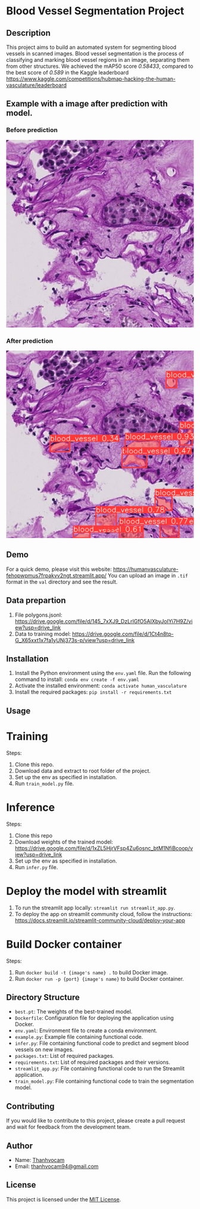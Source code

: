 # Blood Vessel Segmentation Project

## Description
This project aims to build an automated system for segmenting blood vessels in scanned images. Blood vessel segmentation is the process of classifying and marking blood vessel regions in an image, separating them from other structures. We achieved the mAP50 score *0.58433*, compared to the best score of *0.589* in the Kaggle leaderboard https://www.kaggle.com/competitions/hubmap-hacking-the-human-vasculature/leaderboard

## Example with a image after prediction with model.
### Before prediction
![Before predict](before_pred.png)

### After prediction
![After predict](after_pred.png)

## Demo
For a quick demo, please visit this website: https://humanvasculature-fehopwpmus7frpakvv2ngt.streamlit.app/
You can upload an image in `.tif` format in the `val` directory and see the result.

## Data prepartion
1. File polygons.jsonl: https://drive.google.com/file/d/145_7xXJ9_DzLrIGfO5AIXbyJoIYi7H9Z/view?usp=drive_link
2. Data to training model: https://drive.google.com/file/d/1Ct4n8tp-G_X65xxt1x7fa1yUNj373s-p/view?usp=drive_link

## Installation
1. Install the Python environment using the `env.yaml` file. Run the following command to install: `conda env create -f env.yaml`
2. Activate the installed environment: `conda activate human_vasculature`
3. Install the required packages: `pip install -r requirements.txt`

## Usage
# Training
Steps:
1. Clone this repo.
2. Download data and extract to root folder of the project.
3. Set up the env as specified in installation.
4. Run `train_model.py` file.

# Inference
Steps:
1. Clone this repo
2. Download weights of the trained model: https://drive.google.com/file/d/1xZL5HjrVFsp4Zu6osnc_btM1NfiBcoop/view?usp=drive_link
3. Set up the env as specified in installation.
4. Run `infer.py` file.

# Deploy the model with streamlit
1. To run the streamlit app locally: `streamlit run streamlit_app.py`.
2. To deploy the app on streamlit community cloud, follow the instructions: https://docs.streamlit.io/streamlit-community-cloud/deploy-your-app

# Build Docker container
Steps: 
1. Run `docker build -t {image's name} .` to build Docker image.
2. Run `docker run -p {port} {image's name}` to build Docker container.


## Directory Structure
- `best.pt`: The weights of the best-trained model.
- `Dockerfile`: Configuration file for deploying the application using Docker.
- `env.yaml`: Environment file to create a conda environment.
- `example.py`: Example file containing functional code.
- `infer.py`: File containing functional code to predict and segment blood vessels on new images.
- `packages.txt`: List of required packages.
- `requirements.txt`: List of required packages and their versions.
- `streamlit_app.py`: File containing functional code to run the Streamlit application.
- `train_model.py`: File containing functional code to train the segmentation model.

## Contributing
If you would like to contribute to this project, please create a pull request and wait for feedback from the development team.

## Author
- Name: [Thanhvocam](https://github.com/thanhvocam/Human_vasculature.git)
- Email: thanhvocam94@gmail.com

## License
This project is licensed under the [MIT License](https://opensource.org/licenses/MIT).